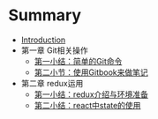 # Summary

* [Introduction](README.md)
* 第一章 Git相关操作
  - [第一小结：简单的Git命令](./Git/githandle.md)
  - [第二小节：使用Gitbook来做笔记](./Git/gitbook.md)
* 第二章 redux运用
  - [第一小结：redux介绍与环境准备](./redux/redux_start.md)
  - [第二小结：react中state的使用](./redux/redux_state.md)
